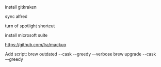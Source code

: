 install
gitkraken

sync alfred

turn of spotlight shortcut

install microsoft suite

https://github.com/lra/mackup

Add script:
brew outdated --cask --greedy --verbose
brew upgrade --cask --greedy
